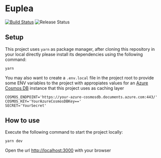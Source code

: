# Euplea
[![Build Status](https://matsprea.visualstudio.com/Euplea/_apis/build/status/matsprea.Euplea)](https://matsprea.visualstudio.com/Euplea/_apis/build/status/matsprea.Euplea)
![Release Status](https://matsprea.vsrm.visualstudio.com/_apis/public/Release/badge/2e4add35-d302-41da-b874-b272fee09237/1/1)

## Setup

This project uses `yarn` as package manager, after cloning this repository in your local directly please install its dependencies using the following command:

```bash
yarn
```

You may also want to create a  `.env.local` file in the project root to provide some ENV variables to the project with appropiates values for an [Azure Cosmos DB](https://azure.microsoft.com/services/cosmos-db/) instance that this project uses as caching layer

```text
COSMOS_ENDPOINT='https://your-azure-cosmosdb.documents.azure.com:443/'
COSMOS_KEY='YourAzureCosmosDBKey=='
SECRET='YourSecret'
```

## How to use

Execute the following command to start the project locally:

```bash
yarn dev
```

Open the url <http://localhost:3000> with your browser
